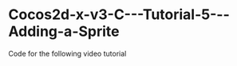 Cocos2d-x-v3-C---Tutorial-5---Adding-a-Sprite
=============================================

Code for the following video tutorial 
